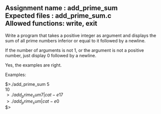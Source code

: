 Assignment name  : add_prime_sum   
Expected files   : add_prime_sum.c   
Allowed functions: write, exit   
--------------------------------------------------------------------------------

Write a program that takes a positive integer as argument and displays the sum
of all prime numbers inferior or equal to it followed by a newline.

If the number of arguments is not 1, or the argument is not a positive number,
just display 0 followed by a newline.

Yes, the examples are right.

Examples:

$>./add_prime_sum 5  
10  
$>./add_prime_sum 7 | cat -e  
17$  
$>./add_prime_sum | cat -e  
0$  
$>
